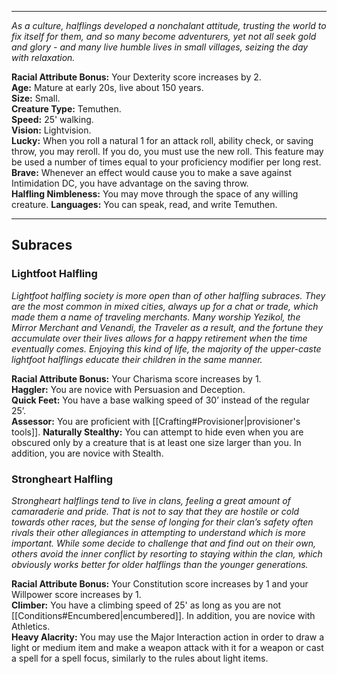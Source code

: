 - - -
_As a culture, halflings developed a nonchalant attitude, trusting the world to fix itself for them, and so many become adventurers, yet not all seek gold and glory - and many live humble lives in small villages, seizing the day with relaxation._
 
**Racial Attribute Bonus:** Your Dexterity score increases by 2.  
**Age:** Mature at early 20s, live about 150 years.  
**Size:** Small.  
**Creature Type:** Temuthen.  
**Speed:** 25' walking.  
**Vision:** Lightvision.  
**Lucky:** When you roll a natural 1 for an attack roll, ability check, or saving throw, you may reroll. If you do, you must use the new roll. This feature may be used a number of times equal to your proficiency modifier per long rest.  
**Brave:** Whenever an effect would cause you to make a save against Intimidation DC, you have advantage on the saving throw.  
**Halfling Nimbleness:** You may move through the space of any willing creature.
**Languages:** You can speak, read, and write Temuthen.
- - -
## Subraces
### Lightfoot Halfling
 
_Lightfoot halfling society is more open than of other halfling subraces. They are the most common in mixed cities, always up for a chat or trade, which made them a name of traveling merchants. Many worship Yezikol, the Mirror Merchant and Venandi, the Traveler as a result, and the fortune they accumulate over their lives allows for a happy retirement when the time eventually comes. Enjoying this kind of life, the majority of the upper-caste lightfoot halflings educate their children in the same manner._
 
**Racial Attribute Bonus:** Your Charisma score increases by 1.  
**Haggler:** You are novice with Persuasion and Deception.  
**Quick Feet:** You have a base walking speed of 30’ instead of the regular 25’.  
**Assessor:** You are proficient with [[Crafting#Provisioner|provisioner's tools]].
**Naturally Stealthy:** You can attempt to hide even when you are obscured only by a creature that is at least one size larger than you. In addition, you are novice with Stealth.
 
### Strongheart Halfling
 
_Strongheart halflings tend to live in clans, feeling a great amount of camaraderie and pride. That is not to say that they are hostile or cold towards other races, but the sense of longing for their clan’s safety often rivals their other allegiances in attempting to understand which is more important. While some decide to challenge that and find out on their own, others avoid the inner conflict by resorting to staying within the clan, which obviously works better for older halflings than the younger generations._
 
**Racial Attribute Bonus:** Your Constitution score increases by 1 and your Willpower score increases by 1.  
**Climber:** You have a climbing speed of 25' as long as you are not [[Conditions#Encumbered|encumbered]]. In addition, you are novice with Athletics.  
**Heavy Alacrity:** You may use the Major Interaction action in order to draw a light or medium item and make a weapon attack with it for a weapon or cast a spell for a spell focus, similarly to the rules about light items.